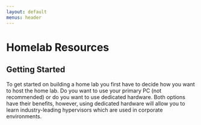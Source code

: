 ```yaml
---
layout: default
menus: header
---
```


# Homelab Resources

<h2> Getting Started </h2>

To get started on building a home lab you first have to decide how you want to host the home lab. Do you want to use your primary PC (not recommended) or do you want to use dedicated hardware. Both options have their benefits, however, using dedicated hardware will allow you to learn industry-leading hypervisors which are used in corporate environments.